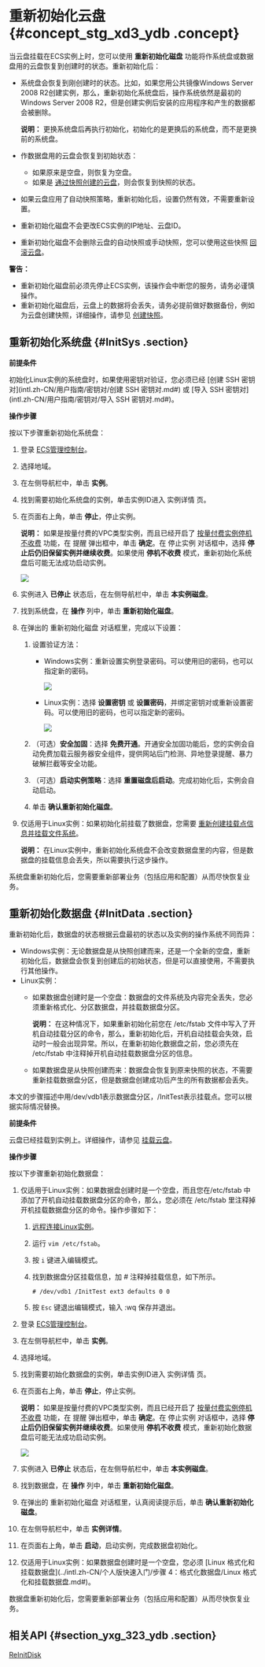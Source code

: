 # 重新初始化云盘 {#concept_stg_xd3_ydb .concept}

当云盘挂载在ECS实例上时，您可以使用 **重新初始化磁盘** 功能将作系统盘或数据盘用的云盘恢复到创建时的状态。重新初始化后：

-   系统盘会恢复到刚创建时的状态。比如，如果您用公共镜像Windows Server 2008 R2创建实例，那么，重新初始化系统盘后，操作系统依然是最初的Windows Server 2008 R2，但是创建实例后安装的应用程序和产生的数据都会被删除。

    **说明：** 更换系统盘后再执行初始化，初始化的是更换后的系统盘，而不是更换前的系统盘。

-   作数据盘用的云盘会恢复到初始状态：
    -   如果原来是空盘，则恢复为空盘。
    -   如果是 [通过快照创建的云盘](intl.zh-CN/用户指南/云盘/用快照创建云盘.md#)，则会恢复到快照的状态。
-   如果云盘应用了自动快照策略，重新初始化后，设置仍然有效，不需要重新设置。
-   重新初始化磁盘不会更改ECS实例的IP地址、云盘ID。
-   重新初始化磁盘不会删除云盘的自动快照或手动快照，您可以使用这些快照 [回滚云盘](intl.zh-CN/用户指南/云盘/回滚云盘.md#)。

**警告：** 

-   重新初始化磁盘前必须先停止ECS实例，该操作会中断您的服务，请务必谨慎操作。
-   重新初始化磁盘后，云盘上的数据将会丢失，请务必提前做好数据备份，例如为云盘创建快照，详细操作，请参见 [创建快照](intl.zh-CN/用户指南/快照/创建快照.md#)。

## 重新初始化系统盘 {#InitSys .section}

**前提条件**

初始化Linux实例的系统盘时，如果使用密钥对验证，您必须已经 [创建 SSH 密钥对](intl.zh-CN/用户指南/密钥对/创建 SSH 密钥对.md#) 或 [导入 SSH 密钥对](intl.zh-CN/用户指南/密钥对/导入 SSH 密钥对.md#)。

**操作步骤**

按以下步骤重新初始化系统盘：

1.  登录 [ECS管理控制台](https://ecs.console.aliyun.com/#/home)。
2.  选择地域。
3.  在左侧导航栏中，单击 **实例**。
4.  找到需要初始化系统盘的实例，单击实例ID进入 实例详情 页。
5.  在页面右上角，单击 **停止**，停止实例。

    **说明：** 如果是按量付费的VPC类型实例，而且已经开启了 [按量付费实例停机不收费](../intl.zh-CN/产品定价/按量付费实例停机不收费.md#) 功能，在 提醒 弹出框中，单击 **确定**。在 停止实例 对话框中，选择 **停止后仍旧保留实例并继续收费**。如果使用 **停机不收费** 模式，重新初始化系统盘后可能无法成功启动实例。

    ![](http://static-aliyun-doc.oss-cn-hangzhou.aliyuncs.com/assets/img/9676/5328_zh-CN.png)

6.  实例进入 **已停止** 状态后，在左侧导航栏中，单击 **本实例磁盘**。
7.  找到系统盘，在 **操作** 列中，单击 **重新初始化磁盘**。
8.  在弹出的 重新初始化磁盘 对话框里，完成以下设置：
    1.  设置验证方法：
        -   Windows实例：重新设置实例登录密码。可以使用旧的密码，也可以指定新的密码。

            ![](http://static-aliyun-doc.oss-cn-hangzhou.aliyuncs.com/assets/img/9679/5382_zh-CN.png)

        -   Linux实例：选择 **设置密钥** 或 **设置密码**，并绑定密钥对或重新设置密码。可以使用旧的密码，也可以指定新的密码。

            ![](http://static-aliyun-doc.oss-cn-hangzhou.aliyuncs.com/assets/img/9679/5383_zh-CN.png)

    2.  （可选）**安全加固**：选择 **免费开通**。开通安全加固功能后，您的实例会自动免费加载云服务器安全组件，提供网站后门检测、异地登录提醒、暴力破解拦截等安全功能。
    3.  （可选）**启动实例策略**：选择 **重置磁盘后启动**。完成初始化后，实例会自动启动。
    4.  单击 **确认重新初始化磁盘**。
9.  仅适用于Linux实例：如果初始化前挂载了数据盘，您需要 [重新创建挂载点信息并挂载文件系统](https://www.alibabacloud.com/help/faq-detail/40580.htm)。

    **说明：** 在Linux实例中，重新初始化系统盘不会改变数据盘里的内容，但是数据盘的挂载信息会丢失，所以需要执行这步操作。


系统盘重新初始化后，您需要重新部署业务（包括应用和配置）从而尽快恢复业务。

## 重新初始化数据盘 {#InitData .section}

重新初始化后，数据盘的状态根据云盘最初的状态以及实例的操作系统不同而异：

-   Windows实例：无论数据盘是从快照创建而来，还是一个全新的空盘，重新初始化后，数据盘会恢复到创建后的初始状态，但是可以直接使用，不需要执行其他操作。
-   Linux实例：
    -   如果数据盘创建时是一个空盘：数据盘的文件系统及内容完全丢失，您必须重新格式化、分区数据盘，并挂载数据盘分区。

        **说明：** 在这种情况下，如果重新初始化前您在 /etc/fstab 文件中写入了开机自动挂载分区的命令，那么，重新初始化后，开机自动挂载会失效，启动时一般会出现异常。所以，在重新初始化数据盘之前，您必须先在 /etc/fstab 中注释掉开机自动挂载数据盘分区的信息。

    -   如果数据盘是从快照创建而来：数据盘会恢复到原来快照的状态，不需要重新挂载数据盘分区，但是数据盘创建成功后产生的所有数据都会丢失。

本文的步骤描述中用/dev/vdb1表示数据盘分区，/InitTest表示挂载点。您可以根据实际情况替换。

**前提条件**

云盘已经挂载到实例上。详细操作，请参见 [挂载云盘](intl.zh-CN/用户指南/云盘/挂载云盘.md#)。

**操作步骤**

按以下步骤重新初始化数据盘：

1.  仅适用于Linux实例：如果数据盘创建时是一个空盘，而且您在/etc/fstab 中添加了开机自动挂载数据盘分区的命令，那么，您必须在 /etc/fstab 里注释掉开机挂载数据盘分区的命令。操作步骤如下：
    1.  [远程连接Linux实例](intl.zh-CN/用户指南/连接实例/连接实例概述.md#)。
    2.  运行 `vim /etc/fstab`。
    3.  按 `i` 键进入编辑模式。
    4.  找到数据盘分区挂载信息，加 \# 注释掉挂载信息，如下所示。

        ```
        # /dev/vdb1 /InitTest ext3 defaults 0 0
        ```

    5.  按 `Esc` 键退出编辑模式，输入 :wq 保存并退出。
2.  登录 [ECS管理控制台](https://ecs.console.aliyun.com/#/home)。
3.  在左侧导航栏中，单击 **实例**。
4.  选择地域。
5.  找到需要初始化数据盘的实例，单击实例ID进入 实例详情 页。
6.  在页面右上角，单击 **停止**，停止实例。

    **说明：** 如果是按量付费的VPC类型实例，而且已经开启了 [按量付费实例停机不收费](../intl.zh-CN/产品定价/按量付费实例停机不收费.md#) 功能，在 提醒 弹出框中，单击 **确定**。在 停止实例 对话框中，选择 **停止后仍旧保留实例并继续收费**。如果使用 **停机不收费** 模式，重新初始化数据盘后可能无法成功启动实例。

    ![](http://static-aliyun-doc.oss-cn-hangzhou.aliyuncs.com/assets/img/9676/5328_zh-CN.png)

7.  实例进入 **已停止** 状态后，在左侧导航栏中，单击 **本实例磁盘**。
8.  找到数据盘，在 **操作** 列中，单击 **重新初始化磁盘**。
9.  在弹出的 重新初始化磁盘 对话框里，认真阅读提示后，单击 **确认重新初始化磁盘**。
10. 在左侧导航栏中，单击 **实例详情**。
11. 在页面右上角，单击 **启动**，启动实例，完成数据盘初始化。
12. 仅适用于Linux实例：如果数据盘创建时是一个空盘，您必须 [Linux 格式化和挂载数据盘](../intl.zh-CN/个人版快速入门/步骤 4：格式化数据盘/Linux 格式化和挂载数据盘.md#)。

数据盘重新初始化后，您需要重新部署业务（包括应用和配置）从而尽快恢复业务。

## 相关API {#section_yxg_323_ydb .section}

[ReInitDisk](../intl.zh-CN/API参考/磁盘/ReInitDisk.md#)

